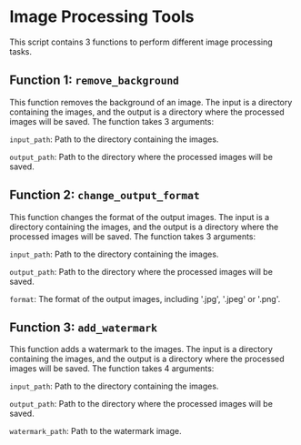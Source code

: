 # Image Processing Tools

This script contains 3 functions to perform different image processing tasks.

## Function 1: `remove_background`

This function removes the background of an image. The input is a directory containing the images, and the output is a directory where the processed images will be saved. The function takes 3 arguments:

`input_path`: Path to the directory containing the images.

`output_path`: Path to the directory where the processed images will be saved.

## Function 2: `change_output_format`

This function changes the format of the output images. The input is a directory containing the images, and the output is a directory where the processed images will be saved. The function takes 3 arguments:


`input_path`: Path to the directory containing the images.

`output_path`: Path to the directory where the processed images will be saved.

`format`: The format of the output images, including '.jpg', '.jpeg' or '.png'.

## Function 3: `add_watermark`

This function adds a watermark to the images. The input is a directory containing the images, and the output is a directory where the processed images will be saved. The function takes 4 arguments:


`input_path`: Path to the directory containing the images.

`output_path`: Path to the directory where the processed images will be saved.

`watermark_path`: Path to the watermark image.
